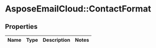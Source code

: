 # AsposeEmailCloud::ContactFormat

## Properties
Name | Type | Description | Notes
------------ | ------------- | ------------- | -------------


